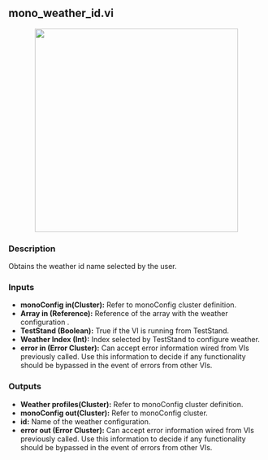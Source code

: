 ## mono_weather_id.vi
<p align="center">
<img src="https://github.com/monoDriveIO/client/raw/master/WikiPhotos/LV_client/weather/mono__weather__idc.png" 
width="400"  />
</p>

### Description 
Obtains the weather id name selected by the user.

### Inputs

- **monoConfig in(Cluster):** Refer to monoConfig cluster definition.
- **Array in (Reference):** Reference of the array with the weather configuration .
- **TestStand (Boolean):** True if the VI is running from TestStand.
- **Weather Index (Int):** Index selected by TestStand to configure weather.
- **error in (Error Cluster):** Can accept error information wired from VIs previously called. Use this information to decide if any functionality should be bypassed in the event of errors from other VIs.


### Outputs

- **Weather profiles(Cluster):** Refer to monoConfig cluster definition.
- **monoConfig out(Cluster):** Refer to monoConfig cluster.
- **id:** Name of the weather configuration.
- **error out (Error Cluster):** Can accept error information wired from VIs previously called. Use this information to decide if any functionality should be bypassed in the event of errors from other VIs.
